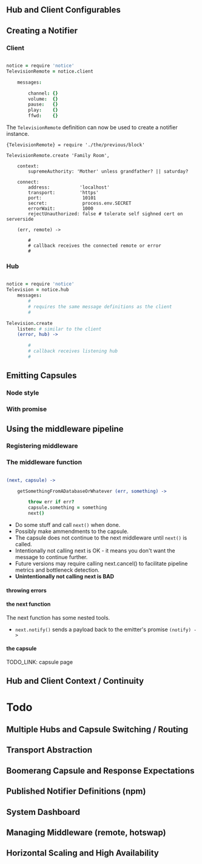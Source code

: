 
Hub and Client Configurables
----------------------------


Creating a Notifier
-------------------

### Client 

```coffee

notice = require 'notice'
TelevisionRemote = notice.client

    messages: 

        channel: {}
        volume:  {}
        pause:   {}
        play:    {}
        ffwd:    {}

```
The `TelevisionRemote` definition can now be used to create a notifier instance.

```
{TelevisionRemote} = require './the/previous/block'

TelevisionRemote.create 'Family Room',

    context: 
        supremeAuthority: 'Mother' unless grandfather? || saturday?

    connect: 
        address:           'localhost'
        transport:         'https'
        port:               10101
        secret:             process.env.SECRET
        errorWait:          1000
        rejectUnauthorized: false # tolerate self sighned cert on serverside

    (err, remote) -> 

        #
        # callback receives the connected remote or error
        #

```

### Hub

```coffee

notice = require 'notice'
Television = notice.hub
    messages: 
        #
        # requires the same message definitions as the client
        #

Television.create
    listen: # similar to the client
    (error, hub) ->

        #
        # callback receives listening hub
        # 


```


Emitting Capsules
-----------------

### Node style


### With promise




Using the middleware pipeline
-----------------------------

### Registering middleware


### The middleware function

```coffee

(next, capsule) -> 

    getSomethingFromADatabaseOrWhatever (err, something) -> 

        throw err if err?
        capsule.something = something
        next()

```

* Do some stuff and call `next()` when done.
* Possibly make ammendments to the capsule.
* The capsule does not continue to the next middleware until `next()` is called.
* Intentionally not calling next is OK - it means you don't want the message to continue further.
* Future versions may require calling next.cancel() to facilitate pipeline metrics and bottleneck detection.
* **Unintentionally not calling next is BAD**

#### throwing errors

#### the next function

The next function has some nested tools.

* `next.notify()` sends a payload back to the emitter's promise `(notify) ->`

#### the capsule

TODO_LINK: capsule page



Hub and Client Context / Continuity
-----------------------------------



Todo
====

Multiple Hubs and Capsule Switching / Routing
---------------------------------------------


Transport Abstraction
---------------------


Boomerang Capsule and Response Expectations
-------------------------------------------


Published Notifier Definitions (npm)
------------------------------------


System Dashboard
----------------


Managing Middleware (remote, hotswap)
-------------------------------------


Horizontal Scaling and High Availability
----------------------------------------

```











































































































```
